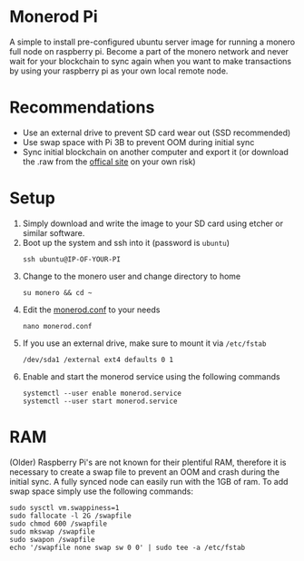 # Monerod Pi
A simple to install pre-configured ubuntu server image for running a monero full node on raspberry pi. Become a part of the monero network and never wait for your blockchain to sync again when you want to make transactions by using your raspberry pi as your own local remote node.

# Recommendations
- Use an external drive to prevent SD card wear out (SSD recommended)
- Use swap space with Pi 3B to prevent OOM during initial sync
- Sync initial blockchain on another computer and export it (or download the .raw from the [offical site](https://www.getmonero.org/downloads/#blockchain) on your own risk)

# Setup
1) Simply download and write the image to your SD card using etcher or similar software.
2) Boot up the system and ssh into it (password is `ubuntu`)
   ```
   ssh ubuntu@IP-OF-YOUR-PI
   ```
3) Change to the monero user and change directory to home
   ```
   su monero && cd ~
   ```
4) Edit the [monerod.conf](https://monerodocs.org/interacting/monero-config-file/) to your needs
   ```
   nano monerod.conf
   ```
5) If you use an external drive, make sure to mount it via `/etc/fstab`
   ```
   /dev/sda1 /external ext4 defaults 0 1
   ```
6) Enable and start the monerod service using the following commands
   ```
   systemctl --user enable monerod.service
   systemctl --user start monerod.service
   ```
   
# RAM
(Older) Raspberry Pi's are not known for their plentiful RAM, therefore it is necessary to create a swap file to prevent an OOM and crash during the initial sync. A fully synced node can easily run with the 1GB of ram. To add swap space simply use the following commands:
```
sudo sysctl vm.swappiness=1
sudo fallocate -l 2G /swapfile
sudo chmod 600 /swapfile
sudo mkswap /swapfile
sudo swapon /swapfile
echo '/swapfile none swap sw 0 0' | sudo tee -a /etc/fstab
```
